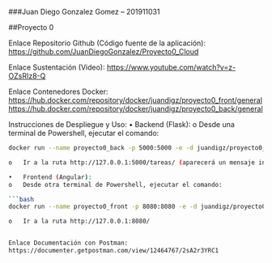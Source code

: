 ###Juan Diego Gonzalez Gomez – 201911031

##Proyecto 0

Enlace Repositorio Github (Código fuente de la aplicación):
https://github.com/JuanDiegoGonzalez/Proyecto0_Cloud

Enlace Sustentación (Video):
https://www.youtube.com/watch?v=z-OZsRIz8-Q

Enlace Contenedores Docker:
https://hub.docker.com/repository/docker/juandigz/proyecto0_front/general
https://hub.docker.com/repository/docker/juandigz/proyecto0_back/general

Instrucciones de Despliegue y Uso:
•	Backend (Flask):
o	Desde una terminal de Powershell, ejecutar el comando:

```bash
docker run --name proyecto0_back -p 5000:5000 -e -d juandigz/proyecto0_back

o	Ir a la ruta http://127.0.0.1:5000/tareas/ (aparecerá un mensaje indicando que falta el header de autorización, ya que no se ha hecho login. Esto se puede realizar a través de una petición POST desde Postman)

•	Frontend (Angular):
o	Desde otra terminal de Powershell, ejecutar el comando:

```bash
docker run --name proyecto0_front -p 8080:8080 -e -d juandigz/proyecto0_front

o	Ir a la ruta http://127.0.0.1:8080/


Enlace Documentación con Postman:
https://documenter.getpostman.com/view/12464767/2sA2r3YRC1

